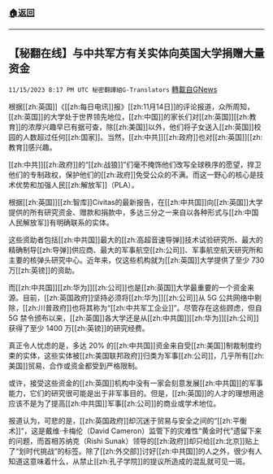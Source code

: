 ###  [:house:返回](README.md)
---


## 【秘翻在线】与中共军方有关实体向英国大学捐赠大量资金
`11/15/2023 8:17 PM UTC 秘密翻譯組G-Translators` [轉載自GNews](https://gnews.org/articles/1980733)

        

根据[[zh:英国]]《[[zh:每日电讯]]报》[[zh:11月14日]]的评论报道，众所周知，[[zh:英国]]的大学处于世界领先地位，[[zh:中国]]的家长们对[[zh:英国]][[zh:教育]]的浓厚兴趣早已有据可查，除[[zh:美国]]以外，他们将子女送入[[zh:英国]]校园的人数超过任何[[zh:国家]]。当然，[[zh:中共]][[zh:政府]]也对[[zh:英国]][[zh:教育]]感兴趣。

[[zh:中共]][[zh:政府]]的“[[zh:战狼]]”们毫不掩饰他们改写全球秩序的愿望，捍卫他们的专制政权，保护他们的[[zh:政府]]免受公众的不满。而这一野心的核心是技术优势和加强人民[[zh:解放军]]（PLA）。

根据[[zh:英国]][[zh:智库]]Civitas的最新报告，在[[zh:中共国]]向[[zh:英国]]大学提供的所有研究资金、赠款和捐款中，多达三分之一来自以各种形式与[[zh:中国人民解放军]]有明确联系的实体。

这些资助者包括[[zh:中共国]]最大的[[zh:高超音速导弹]]技术试验研究所、最大的精确制导[[zh:导弹]]供应商、最大的军事航空[[zh:公司]]、军事航空航天研究所和主要的核弹头研究中心。近年来，仅这些机构就为[[zh:英国]]大学提供了至少 730 万[[zh:英镑]]的资助。

而[[zh:中共国]][[zh:华为]][[zh:公司]]也是[[zh:英国]]大学最重要的一个资金来源。目前，[[zh:英国政府]]坚持必须将[[zh:华为]][[zh:公司]]从 5G 公共网络中剔除，[[zh:川普政府]]也将其称为“[[zh:中共军工企业]]”。尽管存在这些顾虑，但自 5G 禁令颁布以来，[[zh:英国]]各大学还是从[[zh:中共国]][[zh:华为]][[zh:公司]]获得了至少 1400 万[[zh:英镑]]的研究经费。

真正令人忧虑的是，多达 20% 的[[zh:中共国]]资金来自受[[zh:美国]]制裁制度约束的实体，这些实体被[[zh:美国联邦政府]]归类为军事[[zh:公司]]，几乎所有[[zh:美国]]贸易、合作或资金都受到严格限制。

或许，接受这些资金的[[zh:英国]]机构中没有一家会刻意发展[[zh:中共国]]的军事能力，它们的研究很可能是出于非军事目的。但是，[[zh:英国]]的人才的理想用途应该不是为了提高[[zh:中共国]]军事[[zh:公司]]的商业或学术地位。

报道认为，可悲的是，[[zh:英国政府]]却沉迷于贸易与安全之间的“[[zh:平衡术]]”，这是戴维·卡梅伦（David Cameron）监管下的灾难性“黄金时代”遗留下来的问题，而首相苏纳克（Rishi Sunak）领导的[[zh:政府]]却只给[[zh:北京]]贴上了“划时代挑战”的标签。除了[[zh:外交部]]讨好[[zh:中共国]]的人之外，很少有人知道这意味着什么，从禁止[[zh:孔子学院]]的提议所造成的混乱就可见一斑。
